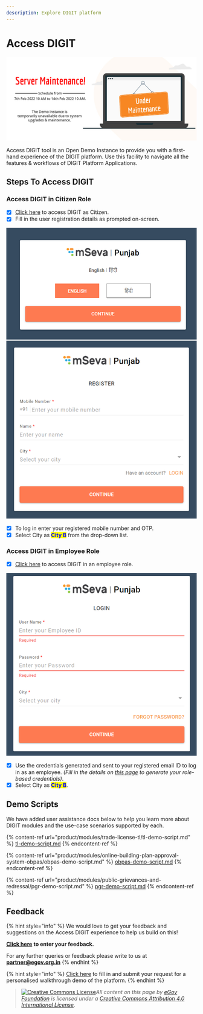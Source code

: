 ```yaml
---
description: Explore DIGIT platform
---
```


# Access DIGIT

![](.gitbook/assets/2.jpg)

Access DIGIT tool is an Open Demo Instance to provide you with a first-hand experience of the DIGIT platform. Use this facility to navigate all the features & workflows of DIGIT Platform Applications.

## Steps To Access DIGIT

### **Access DIGIT in Citizen Role**

* [x] [Click here](https://staging.digit.org/citizen/language-selection) to access DIGIT as Citizen.&#x20;
* [x] Fill in the user registration details as prompted on-screen.&#x20;

![](<.gitbook/assets/image (39).png>)![](<.gitbook/assets/image (41).png>)

* [x] To log in enter your registered mobile number and OTP.&#x20;
* [x] Select City as <mark style="color:blue;">**City B**</mark> from the drop-down list.

### **Access DIGIT in Employee Role**

* [x] [Click here](https://staging.digit.org/employee/language-selection) to access DIGIT in an employee role.&#x20;

![](<.gitbook/assets/image (47).png>)

* [x] Use the credentials generated and sent to your registered email ID to log in as an employee. _(Fill in the details on_ [_this page_](https://www.digit.org/access-digit/) _to generate your role-based credentials)_.&#x20;
* [x] Select City as <mark style="color:blue;">**City B**</mark>.

## Demo Scripts

We have added user assistance docs below to help you learn more about DIGIT modules and the use-case scenarios supported by each.

{% content-ref url="product/modules/trade-license-tl/tl-demo-script.md" %}
[tl-demo-script.md](product/modules/trade-license-tl/tl-demo-script.md)
{% endcontent-ref %}

{% content-ref url="product/modules/online-building-plan-approval-system-obpas/obpas-demo-script.md" %}
[obpas-demo-script.md](product/modules/online-building-plan-approval-system-obpas/obpas-demo-script.md)
{% endcontent-ref %}

{% content-ref url="product/modules/public-grievances-and-redressal/pgr-demo-script.md" %}
[pgr-demo-script.md](product/modules/public-grievances-and-redressal/pgr-demo-script.md)
{% endcontent-ref %}

## Feedback

{% hint style="info" %}
We would love to get your feedback and suggestions on the Access DIGIT experience to help us build on this!

[**Click here**](https://docs.google.com/forms/d/e/1FAIpQLSeNxbjGmCeS6Q-\_2703SV8D4s-1kYyvZrHJMa\_WLpk41KmScg/viewform) **to enter your feedback.**

For any further queries or feedback please write to us at [**partner@egov.org.in**](mailto:partner@egov.org.in)
{% endhint %}

{% hint style="info" %}
[Click here](https://github.com/www.digit.org/request-a-demo/README.md) to fill in and submit your request for a personalised walkthrough demo of the platform.
{% endhint %}

> [![Creative Commons License](https://i.creativecommons.org/l/by/4.0/80x15.png)_​_](http://creativecommons.org/licenses/by/4.0/)_All content on this page by_ [_eGov Foundation_](https://egov.org.in) _is licensed under a_ [_Creative Commons Attribution 4.0 International License_](http://creativecommons.org/licenses/by/4.0/)_._
